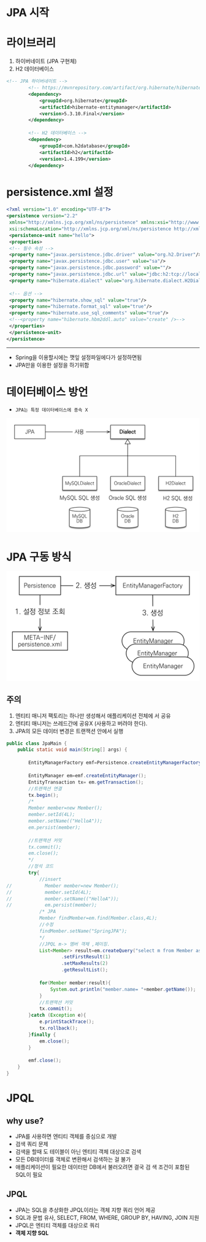 # JPA 시작

# 라이브러리

1. 하이버네이트 (JPA 구현체)
2. H2 데이터베이스

```xml
<!-- JPA 하이버네이트 -->
        <!-- https://mvnrepository.com/artifact/org.hibernate/hibernate-entitymanager -->
        <dependency>
            <groupId>org.hibernate</groupId>
            <artifactId>hibernate-entitymanager</artifactId>
            <version>5.3.10.Final</version>
        </dependency>

        <!-- H2 데이터베이스 -->
        <dependency>
            <groupId>com.h2database</groupId>
            <artifactId>h2</artifactId>
            <version>1.4.199</version>
        </dependency>
```

# persistence.xml 설정

```xml
<?xml version="1.0" encoding="UTF-8"?> 
<persistence version="2.2" 
 xmlns="http://xmlns.jcp.org/xml/ns/persistence" xmlns:xsi="http://www.w3.org/2001/XMLSchema-instance" 
 xsi:schemaLocation="http://xmlns.jcp.org/xml/ns/persistence http://xmlns.jcp.org/xml/ns/persistence/persistence_2_2.xsd"> 
 <persistence-unit name="hello"> 
 <properties> 
 <!-- 필수 속성 --> 
 <property name="javax.persistence.jdbc.driver" value="org.h2.Driver"/> 
 <property name="javax.persistence.jdbc.user" value="sa"/> 
 <property name="javax.persistence.jdbc.password" value=""/> 
 <property name="javax.persistence.jdbc.url" value="jdbc:h2:tcp://localhost/~/test"/> 
 <property name="hibernate.dialect" value="org.hibernate.dialect.H2Dialect"/> 
 
 <!-- 옵션 --> 
 <property name="hibernate.show_sql" value="true"/> 
 <property name="hibernate.format_sql" value="true"/> 
 <property name="hibernate.use_sql_comments" value="true"/> 
 <!--<property name="hibernate.hbm2ddl.auto" value="create" />--> 
 </properties> 
 </persistence-unit> 
</persistence>
```

---

- Spring을 이용할시에는 깻잎 설정파일에다가 설정하면됨
- JPA만을 이용한 설정을 하기위함

# 데이터베이스 방언

- `JPA는 특정 데이터베이스에 종속 X`

![./JPA02/Untitled.png](./JPA02/Untitled.png)

# JPA 구동 방식

![./JPA02/Untitled%201.png](./JPA02/Untitled%201.png)

## 주의

1. 엔티티 매니저 팩토리는 하나만 생성해서 애플리케이션 전체에
서 공유
2. 엔티티 매니저는 쓰레드간에 공유X (사용하고 버려야 한다).
3. JPA의 모든 데이터 변경은 트랜잭션 안에서 실행

```java
public class JpaMain {
    public static void main(String[] args) {

        EntityManagerFactory emf=Persistence.createEntityManagerFactory("hello");

        EntityManager em=emf.createEntityManager();
        EntityTransaction tx= em.getTransaction();
        //트랜잭션 연결
        tx.begin();
        /*
        Member member=new Member();
        member.setId(4L);
        member.setName(("HelloA"));
        em.persist(member);

        //트랜잭션 커밋
        tx.commit();
        em.close();
        */
        //정석 코드
        try{
            //insert
//            Member member=new Member();
//            member.setId(4L);
//            member.setName(("HelloA"));
//            em.persist(member);
            /* JPA
            Member findMember=em.find(Member.class,4L);
            //수정
            findMember.setName("SpringJPA");
            */
            //JPQL m-> 멤버 객체 ,페이징.
            List<Member> result=em.createQuery("select m from Member as m",Member.class)
                    .setFirstResult(1)
                    .setMaxResults(2)
                    .getResultList();

            for(Member member:result){
                System.out.println("member.name= "+member.getName());
            }
            //트랜잭션 커밋
            tx.commit();
        }catch (Exception e){
            e.printStackTrace();
            tx.rollback();
        }finally {
            em.close();
        }

        emf.close();
    }
}
```

# JPQL

## why use?

- JPA를 사용하면 엔티티 객체를 중심으로 개발
- 검색 쿼리 문제
- 검색을 할때 도 테이블이 아닌 엔티티 객체 대상으로 검색
- 모든 DB데이터를 객체로 변환해서 검색하는 걸 불가
- 애플리케이션이 필요한 데이터만 DB에서 불러오려면 결국 검
색 조건이 포함된 SQL이 필요

## JPQL

- JPA는 SQL을 추상화한 JPQL이라는 객체 지향 쿼리 언어 제공
- SQL과 문법 유사, SELECT, FROM, WHERE, GROUP BY,
HAVING, JOIN 지원
- JPQL은 엔티티 객체를 대상으로 쿼리
- **객체 지향 SQL**
